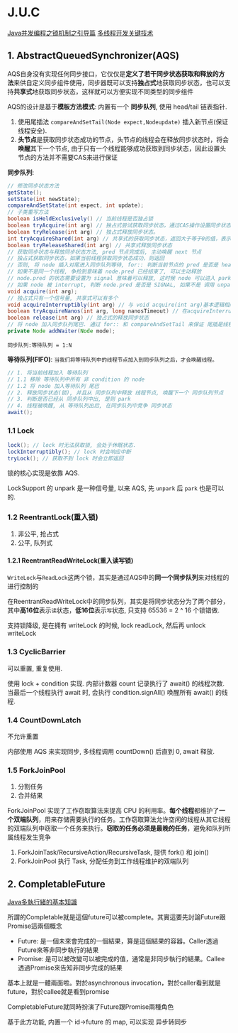 # J.U.C

[Java并发编程之锁机制之引导篇](https://juejin.im/post/5bbf040df265da0ac446ccab)
[多线程开发关键技术](http://www.jasongj.com/java/concurrenthashmap/)

## 1. AbstractQueuedSynchronizer(AQS)

AQS自身没有实现任何同步接口，它仅仅是**定义了若干同步状态获取和释放的方法**来供自定义同步组件使用，同步器既可以支持**独占式**地获取同步状态，也可以支持**共享式**地获取同步状态，这样就可以方便实现不同类型的同步组件

AQS的设计是基于**模板方法模式**: 内置有一个 **同步队列**, 使用 head/tail 链表指针.

1. 使用尾插法 `compareAndSetTail(Node expect,Nodeupdate)` 插入新节点(保证线程安全).
2. **头节点**是获取同步状态成功的节点，头节点的线程会在释放同步状态时，将会**唤醒**其下一个节点, 由于只有一个线程能够成功获取到同步状态，因此设置头节点的方法并不需要CAS来进行保证

**同步队列**:

``` java
// 修改同步状态方法
getState();
setState(int newState);
compareAndSetState(int expect, int update);
// 子类重写方法
boolean isHeldExclusively() // 当前线程是否独占锁
boolean tryAcquire(int arg) // 独占式尝试获取同步状态，通过CAS操作设置同步状态，如果成功返回true，反之返回false
boolean tryRelease(int arg) // 独占式释放同步状态。
int tryAcquireShared(int arg) // 共享式的获取同步状态，返回大于等于0的值，表示获取成功，反之失败。
boolean tryReleaseShared(int arg) // 共享式释放同步状态
// 获取同步状态与释放同步状态方法, pred 节点完成后, 主动唤醒 next 节点
// 独占式获取同步状态，如果当前线程获取同步状态成功，则返回
// 否则, 将 node 插入对尾进入同步队列等待, for:: 判断当前节点的 pred 是否是 head, 只有 node.pred 是 head 才可以获取到同步状态
// 如果不是同一个线程, 争抢到意味着 node.pred 已经结束了, 可以主动释放
// node.pred 的状态需要设置为 signal 意味着可以释放, 这时候 node 可以进入 park 状态. 跳过所有 canceld 状态
// 如果 node 被 interrupt, 判断 node.pred 是否是 SIGNAL, 如果不是 调用 unparksuccesor 移除当前节点, 并唤醒下一个节点
void acquire(int arg);
// 独占式只有一个信号量, 共享式可以有多个
void acquireInterruptibly(int arg) // 与 void acquire(int arg)基本逻辑相同，但是该方法响应中断,如果当前没有获取到同步状态，那么就会进入等待队列，如果当前线程被中断（Thread().interrupt()），那么该方法将会抛出InterruptedException。并返回
boolean tryAcquireNanos(int arg, long nanosTimeout) // 在acquireInterruptibly(int arg)的基础上，增加了超时限制，如果当前线程没有获取到同步状态，那么将返回fase，反之返回true
boolean release(int arg) // 独占式的释放同步状态
// 将 node 加入同步队列尾巴. 通过 for:: 和 compareAndSetTail 来保证 尾插是线程安全的
private Node addWaiter(Node mode);
```

`同步队列:等待队列 = 1:N`

**等待队列(FIFO)**: `当我们将等待队列中的线程节点加入到同步队列之后，才会唤醒线程。`

``` java
// 1. 将当前线程加入 等待队列
// 1.1 移除 等待队列中所有 非 condition 的 node
// 1.2 将 node 加入等待队列 尾巴
// 2. 释放同步状态(锁), 并且从 同步队列中释放 线程节点, 唤醒下一个 同步队列节点
// 3. 判断是否已经从 同步队列中出, 是则 park
// 4. 线程被唤醒, 从 等待队列出后, 在同步队列中竞争 同步状态
await();
```

### 1.1 Lock

``` java
lock(); // lock 时无法获取锁, 会处于休眠状态.
lockInterruptibly(); // lock 时会响应中断
tryLock(); // 获取不到 lock 时会立即返回
```

锁的核心实现是依靠 AQS.

LockSupport 的 unpark 是一种信号量, 以来 AQS, 先 `unpark` 后 `park` 也是可以的.

### 1.2 ReentrantLock(重入锁)

1. 非公平, 抢占式
2. 公平, 队列式

#### 1.2.1 ReentrantReadWriteLock(重入读写锁)

`WriteLock`与`ReadLock`这两个锁，其实是通过AQS中的**同一个同步队列**来对线程的进行控制的

在ReentrantReadWriteLock中的同步队列，其实是将同步状态分为了两个部分，其中**高16位**表示`读`状态，**低16位**表示`写`状态, 只支持 65536 = 2 ^ 16 个锁错做.

支持锁降级, 是在拥有 writeLock 的时候, lock readLock, 然后再 unlock writeLock

### 1.3 CyclicBarrier

可以重置, 重复使用.

使用 lock + condition 实现. 内部计数器 count 记录执行了 await() 的线程次数. 当最后一个线程执行 await 时, 会执行 condition.signAll() 唤醒所有 await() 的线程.

### 1.4 CountDownLatch

不允许重置

内部使用 AQS 来实现同步, 多线程调用 countDown() 后直到 0, await 释放.

### 1.5 ForkJoinPool

1. 分割任务
2. 合并结果

ForkJoinPool 实现了工作窃取算法来提高 CPU 的利用率。**每个线程**都维护了**一个双端队列**，用来存储需要执行的任务。工作窃取算法允许空闲的线程从其它线程的双端队列中窃取一个任务来执行。**窃取的任务必须是最晚的任务**，避免和队列所属线程发生竞争

1. ForkJoinTask/RecursiveAction/RecursiveTask, 提供 fork() 和 join()
2. ForkJoinPool 执行 Task, 分配任务到工作线程维护的双端队列

## 2. CompletableFuture

[Java多執行緒的基本知識](https://popcornylu.gitbooks.io/java_multithread/content/async/cfuture.html)

所謂的Completable就是這個future可以被complete。其實這要先討論Future跟Promise這兩個概念

- Future: 是一個未來會完成的一個結果，算是這個結果的容器。Caller透過Future來等非同步執行的結果
- Promise: 是可以被改變可以被完成的值，通常是非同步執行的結果。Callee透過Promise來告知非同步完成的結果

基本上就是一體兩面啦。對於asynchronous invocation，對於caller看到就是future，對於callee就是看到promise

CompletableFuture就同時扮演了Future跟Promise兩種角色

基于此方功能, 内置一个 id->future 的 map, 可以实现 异步转同步